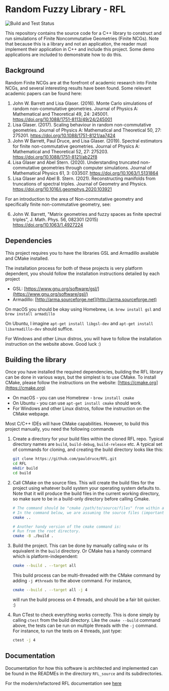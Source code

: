# Random Fuzzy Library - RFL

![Build and Test Status](https://github.com/pauldruce/RFL/actions/workflows/build_and_test.yml/badge.svg)

This repository contains the source code for a C++ library to construct and run simulations of Finite Noncommutative Geometries (Finite NCGs).
Note that because this is a library and not an application, the reader must implement their application in C++ and include this project.
Some demo applications are included to demonstrate how to do this.

## Background

Random Finite NCGs are at the forefront of academic research into Finite NCGs, and several interesting results have been found.
Some relevant academic papers can be found here:

1. John W. Barrett and Lisa Glaser. (2016). Monte Carlo simulations of random non-commutative geometries. Journal of Physics A: Mathematical and Theoretical 49, 24: 245001. https://doi.org/10.1088/1751-8113/49/24/245001
2. Lisa Glaser. (2017). Scaling behaviour in random non-commutative geometries. Journal of Physics A: Mathematical and Theoretical 50, 27: 275201. https://doi.org/10.1088/1751-8121/aa7424
3. John W Barrett, Paul Druce, and Lisa Glaser. (2019). Spectral estimators for finite non-commutative geometries. Journal of Physics A: Mathematical and Theoretical 52, 27: 275203. https://doi.org/10.1088/1751-8121/ab22f8
4. Lisa Glaser and Abel Stern. (2020). Understanding truncated non-commutative geometries through computer simulations. Journal of Mathematical Physics 61, 3: 033507. https://doi.org/10.1063/1.5131864
5. Lisa Glaser and Abel B. Stern. (2021). Reconstructing manifolds from truncations of spectral triples. Journal of Geometry and Physics. https://doi.org/10.1016/j.geomphys.2020.103921

For an introduction to the area of Non-commutative geometry and specifically finite non-commutative geometry, see:

6. John W. Barrett, "Matrix geometries and fuzzy spaces as finite spectral triples", J. Math. Phys. 56, 082301 (2015) https://doi.org/10.1063/1.4927224

## Dependencies

This project requires you to have the libraries GSL and Armadillo available and CMake installed.

The installation process for both of these projects is very platform dependent, you should follow the installation instructions detailed by each project

- GSL: [https://www.gnu.org/software/gsl/](https://www.gnu.org/software/gsl/)
- Armadillo: [http://arma.sourceforge.net](http://arma.sourceforge.net)

On macOS you should be okay using Homebrew, i.e. `brew install gsl` and `brew install armadillo`

On Ubuntu, I imagine `apt-get install libgsl-dev` and `apt-get install libarmadillo-dev` should suffice.

For Windows and other Linux distros, you will have to follow the installation instruction on the website above. Good luck :)

## Building the library

Once you have installed the required dependencies, building the RFL library can be done in various ways, but the simplest
is to use CMake.
To install CMake, please follow the instructions on the website: [https://cmake.org](https://cmake.org)

- On macOS - you can use Homebrew - `brew install cmake`
- On Ubuntu - you can use `apt-get install cmake` should work.
- For Windows and other Linux distros, follow the instruction on the CMake webpage.

Most C/C++ IDEs will have CMake capabilities. However, to build this project manually, you need the following commands

1. Create a directory for your build files within the cloned RFL repo. Typical directory names are `build`, `build-debug`, `build-release` etc.
   A typical set of commands for cloning, and creating the build directory looks like this:
   ```bash
   git clone https://github.com/pauldruce/RFL.git
   cd RFL
   mkdir build
   cd build
   ```
2. Call CMake on the source files. This will create the build files for the project using whatever build system your operating system defaults to.
   Note that it will produce the build files in the current working directory, so make sure to be in a build-only directory before calling Cmake.

   ```bash
   # The command should be "cmake /path/to/source/files" from within an empty build directory
   # In the command below, we are assuming the source files (importantly, the CMakeLists.txt) are
   cmake ..

   # Another handy version of the cmake command is:
   # Run from the root directory.
   cmake -B ./build .

   ```

3. Build the project. This can be done by manually calling `make` or its equivalent in the `build` directory. Or CMake has a handy command which is platform-independent:
   ```bash
   cmake --build . --target all
   ```
   This build process can be multi-threaded with the CMake command by adding `-j #threads` to the above command. For instance,
   ```bash
   cmake --build . --target all -j 4
   ```
   will run the build process on 4 threads, and should be a fair bit quicker. :)
4. Run CTest to check everything works correctly. This is done simply by calling `ctest` from the build directory. Like the `cmake --build` command above,
   the tests can be run on multiple threads with the `-j` command. For instance, to run the tests on 4 threads, just type:
   ```bash
   ctest -j 4
   ```

## Documentation

Documentation for how this software is architected and implemented can be found in the READMEs in the
directory `RFL_source` and its subdirectories.

For the modern/refactored RFL documentation see [here](./RFL_source/newREADME.md)
